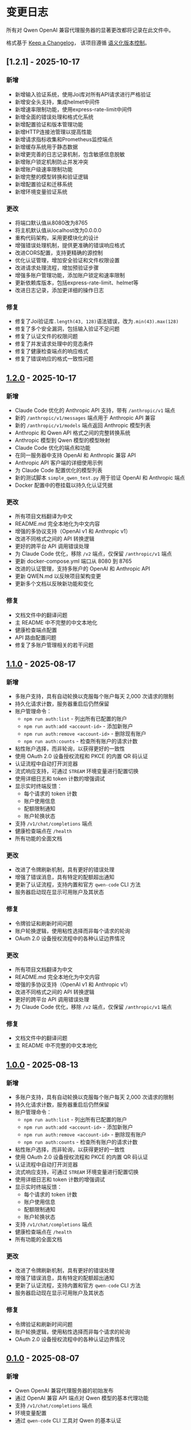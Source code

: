 # 变更日志

所有对 Qwen OpenAI 兼容代理服务器的显著更改都将记录在此文件中。

格式基于 [Keep a Changelog](https://keepachangelog.com/en/1.0.0/)，
该项目遵循 [语义化版本控制](https://semver.org/spec/v2.0.0.html)。

## [1.2.1] - 2025-10-17

### 新增
- 新增输入验证系统，使用Joi库对所有API请求进行严格验证
- 新增安全头支持，集成helmet中间件
- 新增速率限制功能，使用express-rate-limit中间件
- 新增全面的错误处理和格式化系统
- 新增配置验证和版本管理功能
- 新增HTTP连接池管理以提高性能
- 新增请求指标收集和Prometheus监控端点
- 新增缓存系统用于静态数据
- 新增更完善的日志记录机制，包含敏感信息脱敏
- 新增账户锁定机制防止并发冲突
- 新增账户级速率限制功能
- 新增完整的模型转换和验证逻辑
- 新增配置验证和迁移系统
- 新增环境变量验证系统

### 更改
- 将端口默认值从8080改为8765
- 将主机默认值从localhost改为0.0.0.0
- 重构代码架构，采用更模块化的设计
- 增强错误处理机制，提供更准确的错误响应格式
- 改进CORS配置，支持更精确的源控制
- 优化认证管理，增加安全验证和文件权限设置
- 改进请求处理流程，增加预验证步骤
- 增强多账户管理功能，添加账户锁定和速率限制
- 更新依赖库版本，包括express-rate-limit、helmet等
- 改进日志记录，添加更详细的操作日志

### 修复
- 修复了Joi验证库`.length(43, 128)`语法错误，改为`.min(43).max(128)`
- 修复了多个安全漏洞，包括输入验证不足问题
- 修复了认证文件的权限问题
- 修复了并发请求处理中的竞态条件
- 修复了健康检查端点的响应格式
- 修复了错误响应的格式一致性问题

## [1.2.0] - 2025-10-17

### 新增
- Claude Code 优化的 Anthropic API 支持，带有 `/anthropic/v1` 端点
- 新的 `/anthropic/v1/messages` 端点用于 Anthropic API 兼容
- 新的 `/anthropic/v1/models` 端点返回 Anthropic 模型列表
- Anthropic 和 Qwen API 格式之间的完整转换系统
- Anthropic 模型到 Qwen 模型的模型映射
- Claude Code 优化的端点和功能
- 在同一服务器中支持 OpenAI 和 Anthropic 兼容 API
- Anthropic API 客户端的详细使用示例
- 为 Claude Code 配置优化的模型列表
- 新的测试脚本 `simple_qwen_test.py` 用于验证 OpenAI 和 Anthropic 端点
- Docker 配置中的卷挂载以持久化认证凭据

### 更改
- 所有项目文档翻译为中文
- README.md 完全本地化为中文内容
- 增强的多协议支持（OpenAI v1 和 Anthropic v1）
- 改进不同格式之间的 API 转换逻辑
- 更好的跨平台 API 调用错误处理
- 为 Claude Code 优化，移除 `/v2` 端点，仅保留 `/anthropic/v1` 端点
- 更新 docker-compose.yml 端口从 8080 到 8765
- 改进的认证管理，支持多账户的 OpenAI 和 Anthropic API
- 更新 QWEN.md 以反映项目架构变更
- 更新多个文档以反映新功能和变化

### 修复
- 文档文件中的翻译问题
- 主 README 中不完整的中文本地化
- 健康检查端点配置
- API 路由配置问题
- 修复了多账户管理相关的若干问题

## [1.1.0] - 2025-08-17

### 新增
- 多账户支持，具有自动轮换以克服每个账户每天 2,000 次请求的限制
- 持久化请求计数，服务器重启后仍然保留
- 账户管理命令：
  - `npm run auth:list` - 列出所有已配置的账户
  - `npm run auth:add <account-id>` - 添加新账户
  - `npm run auth:remove <account-id>` - 删除现有账户
  - `npm run auth:counts` - 检查所有账户的请求计数
- 粘性账户选择，而非轮询，以获得更好的一致性
- 使用 OAuth 2.0 设备授权流程和 PKCE 的内置 QR 码认证
- 认证流程中自动打开浏览器
- 流式响应支持，可通过 `STREAM` 环境变量进行配置切换
- 使用详细日志和 token 计数的增强调试
- 显示实时终端反馈：
  - 每个请求的 token 计数
  - 账户使用信息
  - 配额限制通知
  - 账户轮换状态
- 支持 `/v1/chat/completions` 端点
- 健康检查端点在 `/health`
- 所有功能的全面文档

### 更改
- 改进了令牌刷新机制，具有更好的错误处理
- 增强了错误消息，具有特定的配额超出通知
- 更新了认证流程，支持内置和官方 `qwen-code` CLI 方法
- 服务器启动现在显示可用账户及其状态

### 修复
- 令牌验证和刷新时间问题
- 账户轮换逻辑，使用粘性选择而非每个请求的轮询
- OAuth 2.0 设备授权流程中的各种认证边界情况

### 更改
- 所有项目文档翻译为中文
- README.md 完全本地化为中文内容
- 增强的多协议支持（OpenAI v1 和 Anthropic v1）
- 改进不同格式之间的 API 转换逻辑
- 更好的跨平台 API 调用错误处理
- 为 Claude Code 优化，移除 `/v2` 端点，仅保留 `/anthropic/v1` 端点

### 修复
- 文档文件中的翻译问题
- 主 README 中不完整的中文本地化

## [1.0.0] - 2025-08-13

### 新增
- 多账户支持，具有自动轮换以克服每个账户每天 2,000 次请求的限制
- 持久化请求计数，服务器重启后仍然保留
- 账户管理命令：
  - `npm run auth:list` - 列出所有已配置的账户
  - `npm run auth:add <account-id>` - 添加新账户
  - `npm run auth:remove <account-id>` - 删除现有账户
  - `npm run auth:counts` - 检查所有账户的请求计数
- 粘性账户选择，而非轮询，以获得更好的一致性
- 使用 OAuth 2.0 设备授权流程和 PKCE 的内置 QR 码认证
- 认证流程中自动打开浏览器
- 流式响应支持，可通过 `STREAM` 环境变量进行配置切换
- 使用详细日志和 token 计数的增强调试
- 显示实时终端反馈：
  - 每个请求的 token 计数
  - 账户使用信息
  - 配额限制通知
  - 账户轮换状态
- 支持 `/v1/chat/completions` 端点
- 健康检查端点在 `/health`
- 所有功能的全面文档

### 更改
- 改进了令牌刷新机制，具有更好的错误处理
- 增强了错误消息，具有特定的配额超出通知
- 更新了认证流程，支持内置和官方 `qwen-code` CLI 方法
- 服务器启动现在显示可用账户及其状态

### 修复
- 令牌验证和刷新时间问题
- 账户轮换逻辑，使用粘性选择而非每个请求的轮询
- OAuth 2.0 设备授权流程中的各种认证边界情况

## [0.1.0] - 2025-08-07

### 新增
- Qwen OpenAI 兼容代理服务器的初始发布
- 通过 OpenAI 兼容 API 端点对 Qwen 模型的基本代理功能
- 支持 `/v1/chat/completions` 端点
- 环境变量配置
- 通过 `qwen-code` CLI 工具对 Qwen 的基本认证

[1.2.0]: https://github.com/your-repo/qwen-openai-proxy/releases/tag/v1.2.0
[1.1.0]: https://github.com/your-repo/qwen-openai-proxy/releases/tag/v1.1.0
[1.0.0]: https://github.com/your-repo/qwen-openai-proxy/releases/tag/v1.0.0
[0.1.0]: https://github.com/your-repo/qwen-openai-proxy/releases/tag/v0.1.0